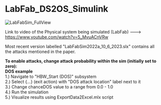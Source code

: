 # LabFab_DS2OS_Simulink
![LabFabSim_FullView](https://user-images.githubusercontent.com/88111965/221711108-1d28b9f1-a346-4fd3-9f25-301526560356.png)

Link to video of the Physical system being simulated (LabFab) ---> https://www.youtube.com/watch?v=5_MvuACnVRw

Most recent version labelled "LabFabSim2022a_10_6_2023.slx" contains all the attacks mentioned in the paper.

**To enable attacks, change attack probability within the sim (initially set to zero):**  
**DOS example**  
1.) Navigate to "HBW_Start (DOS)" subsystem  
2.) Select {...} (exit action) with "DOS attack location" label next to it  
3.) Change chanceDOS value to a range from 0.0 - 1.0  
4.) Run the simulation  
5.) Visualize results using ExportData2Excel.mlx script  
